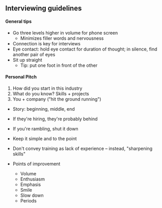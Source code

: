 ## Interviewing guidelines 

#### General tips 

- Go three levels higher in volume for phone screen 
  - Minimizes filler words and nervousness
- Connection is key for interviews 
- Eye contact: hold eye contact for duration of thought; in silence, find another pair of eyes 
- Sit up straight 
  - Tip: put one foot in front of the other 

#### Personal Pitch 

1. How did you start in this industry 
2. What do you know? Skills + projects 
3. You + company ("hit the ground running")

- Story: beginning, middle, end 
- If they're hiring, they're probably behind 
- If you're rambling, shut it down 
- Keep it simple and to the point 
- Don't convey training as lack of experience – instead, "sharpening skills" 

- Points of improvement 
  - Volume 
  - Enthusiasm 
  - Emphasis 
  - Smile 
  - Slow down 
  - Periods 

